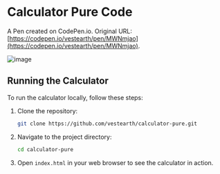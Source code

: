 # Calculator Pure Code

A Pen created on CodePen.io. Original URL: [https://codepen.io/vestearth/pen/MWNmjao](https://codepen.io/vestearth/pen/MWNmjao).

![image](https://github.com/user-attachments/assets/c1f531f1-4783-49d4-96f1-7a4628689c75)


## Running the Calculator

To run the calculator locally, follow these steps:

1. Clone the repository:
    ```bash
    git clone https://github.com/vestearth/calculator-pure.git
    ```
2. Navigate to the project directory:
    ```bash
    cd calculator-pure
    ```
3. Open `index.html` in your web browser to see the calculator in action.

